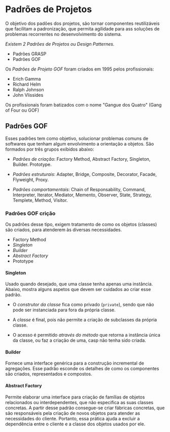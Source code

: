 # Padrões de Projetos

O objetivo dos padões dos projetos, são tornar componentes reutilizáveis que facilitam a padronização, que permita agilidade para ass soluções de problemas recorrentes no desenvolvimento do sistema.

*Existem 2 Padrões de Projetos ou Design Patternes.*

- Padrões GRASP
- Padrões GOF

Os *Padrões de Projeto GOF* foram criados em 1995 pelos profissionais:

- Erich Gamma
- Richard Helm
- Ralph Johnson
- John Vlissides

Os profissionais foram batizados com o nome "Gangue dos Quatro" (Gang of Four ou GOF)

## Padrões GOF

Esses padrões tem como objetivo, solucionar problemas comuns de softwares que tenham algum envolvimento a orientação a objetos.
São formados por três grupos exibidos abaixo:

- *Padrões de criação*: Factory Method, Abstract Factory, Singleton, Builder. Prototype.

- *Padrões estruturais*: Adapter, Bridge, Composite, Decorator, Facade, Flyweight, Proxy.

- *Padrões comportamentais*: Chain of Responsability, Command, Interpreter, Iterator, Mediator, Memento, Observer, State, Strategy, Templete, Method, Visitor.

### Padrões GOF crição

Os padrões desse tipo, exigem tratamento de como os objetos (classes) são criados, para atenderem às diversas necessidades.

- Factory Method
- *Singleton*
- *Builder*
- *Abstract Factory*
- Prototype

#### Singleton

Usado quando desejado, que uma classe tenha apenas uma instância. Abaixo, mostra alguns aspetos que devem ser cuidados ao criar esse padrão.

- O *construtor da classe* fica como privado (`private`), sendo que não pode ser instanciada para fora da própria classe.

- A *classe* é final, pois não permite a criação de subclasses da própria classe.

- O acesso é permitido *através do método* que retorna a instância única da classe, ou faz a criação de uma, casp não tenha sido criada.

#### Builder

Fornece uma interface genérica para a construção incremental de agregações. Esse padrão esconde os detalhes de como os componentes são criados, representados e compostos.

#### Abstract Factory

Permite elaborar uma interface para criação de famílias de objetos relacionados ou interdependentes, que não especifica as suas classes concretas. A partir desse padrão consegue-se criar fábricas concretas, que são responsáveis pela criação de novos objetos para atender as necessidades do cliente. Portanto, essa prática ajuda a excluir a dependência entre o cliente e a classe dos objetos usados por ele.

